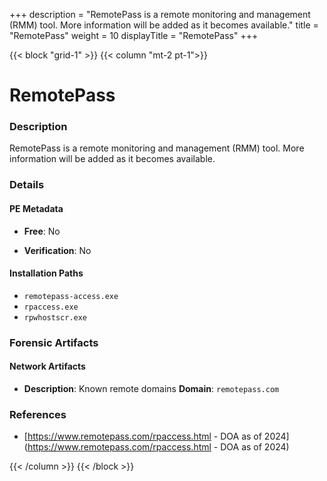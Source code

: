 +++
description = "RemotePass is a remote monitoring and management (RMM) tool. More information will be added as it becomes available."
title = "RemotePass"
weight = 10
displayTitle = "RemotePass"
+++


{{< block "grid-1" >}}
{{< column "mt-2 pt-1">}}

# RemotePass


### Description

RemotePass is a remote monitoring and management (RMM) tool. More information will be added as it becomes available.




### Details


#### PE Metadata


- **Free**: No

- **Verification**: No




#### Installation Paths
- `remotepass-access.exe`
- `rpaccess.exe`
- `rpwhostscr.exe`

### Forensic Artifacts




#### Network Artifacts

- **Description**: Known remote domains
  **Domain**: `remotepass.com`





### References
- [https://www.remotepass.com/rpaccess.html - DOA as of 2024](https://www.remotepass.com/rpaccess.html - DOA as of 2024)



{{< /column >}}
{{< /block >}}
